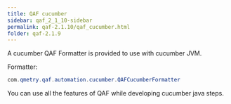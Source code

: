 ```yaml
---
title: QAF cucumber
sidebar: qaf_2_1_10-sidebar
permalink: qaf-2.1.10/qaf_cucumber.html
folder: qaf-2.1.9
---
```


A cucumber QAF Formatter is provided to use with cucumber JVM.

Formatter: 

```java
com.qmetry.qaf.automation.cucumber.QAFCucumberFormatter
```

You can use all the features of QAF while developing cucumber java steps.
